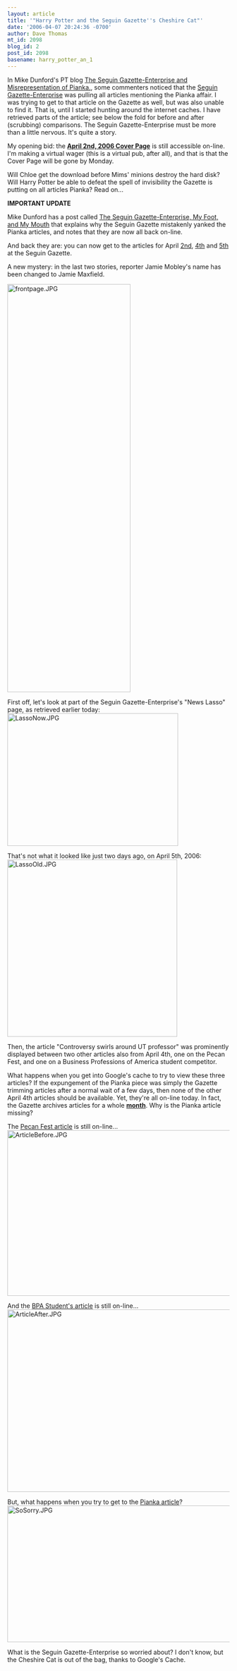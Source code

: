 ```yaml
---
layout: article
title: '"Harry Potter and the Seguin Gazette''s Cheshire Cat"'
date: '2006-04-07 20:24:36 -0700'
author: Dave Thomas
mt_id: 2098
blog_id: 2
post_id: 2098
basename: harry_potter_an_1
---
```

In Mike Dunford's PT blog [The Seguin Gazette-Enterprise and Misrepresentation of Pianka.](/archives/2006/04/the-seguin-gaze.html), some commenters noticed that the [Seguin Gazette-Enterprise](http://seguingazette.com/) was pulling all articles mentioning the Pianka affair.  I was trying to get to that article on the Gazette as well, but was also unable to find it.  That is, until I started hunting around the internet caches.  I have retrieved parts of the article; see below the fold for before and after (scrubbing) comparisons.  The Seguin Gazette-Enterprise must be more than a little nervous.  It's quite a story.

My opening bid: the **[April 2nd, 2006 Cover Page](http://seguingazette.com/photos/2006.April/frontpage_20060402.jpg)** is still accessible on-line.  I'm making a virtual wager (this is a virtual pub, after all), and that is that the Cover Page will be gone by Monday.

Will Chloe get the download before Mims' minions destroy the hard disk?  Will Harry Potter be able to defeat the spell of invisibility the Gazette is putting on all articles Pianka?  Read on...

**IMPORTANT UPDATE**

Mike Dunford has a post called [The Seguin Gazette-Enterprise, My Foot, and My Mouth](/archives/2006/04/the-seguin-gaze-1.html) that explains why the Seguin Gazette mistakenly yanked the Pianka articles, and notes that they are now all back on-line.

And back they are: you can now get to the articles for April [2nd](http://seguingazette.com/story.lasso?ewcd=751d52c8fcce3017), [4th](http://seguingazette.com/story.lasso?ewcd=aa283ba499554682) 
and [5th](http://seguingazette.com/story.lasso?ewcd=8a0a04f5d8e0218a) at the Seguin Gazette.

A new mystery: in the last two stories, reporter Jamie Mobley's name has been changed to Jamie Maxfield.  

<img src="/PT/uploads/2006/frontpage.JPG" alt="frontpage.JPG" width="279" height="926" />

First off, let's look at part of the Seguin Gazette-Enterprise's "News Lasso" page, as retrieved earlier today:
<img src="/PT/uploads/2006/LassoNow.JPG" alt="LassoNow.JPG" width="387" height="301" />

That's not what it looked like just two days ago, on April 5th, 2006:
<img src="/PT/uploads/2006/LassoOld.JPG" alt="LassoOld.JPG" width="385" height="402" />

Then, the article "Controversy swirls around UT professor" was prominently displayed between two other articles also from April 4th, one on the Pecan Fest, and one on a Business Professions of America student competitor.

What happens when you get into Google's cache to try to view these three articles?  If the expungement of the Pianka piece was simply the Gazette trimming articles after a normal wait of a few days, then none of the other April 4th articles should be available.  Yet, they're all on-line today.  In fact, the Gazette archives articles for a whole [**month**](http://seguingazette.com/archive.lasso).  Why is the Pianka article missing?

The [Pecan Fest article](http://www.seguingazette.com/story.lasso?ewcd=0c15ac03c19d2b0e) is still on-line...
<img src="/PT/uploads/2006/ArticleBefore.JPG" alt="ArticleBefore.JPG" width="625" height="376" />

And the [BPA Student's article](http://www.seguingazette.com/story.lasso?ewcd=dafb9ac235b0ecfc) is still on-line...
<img src="/PT/uploads/2006/ArticleAfter.JPG" alt="ArticleAfter.JPG" width="623" height="414" />

But, what happens when you try to get to the [Pianka article](http://www.seguingazette.com/story.lasso?ewcd=bb5a122cfbeab898)?
<img src="/PT/uploads/2006/SoSorry.JPG" alt="SoSorry.JPG" width="525" height="310" />

What is the Seguin Gazette-Enterprise so worried about?  I don't know, but the Cheshire Cat is out of the bag, thanks to Google's Cache.
